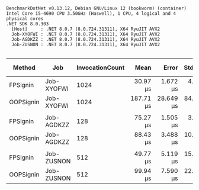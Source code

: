 ```

BenchmarkDotNet v0.13.12, Debian GNU/Linux 12 (bookworm) (container)
Intel Core i5-4690 CPU 3.50GHz (Haswell), 1 CPU, 4 logical and 4 physical cores
.NET SDK 8.0.303
  [Host]     : .NET 8.0.7 (8.0.724.31311), X64 RyuJIT AVX2
  Job-XYOFWI : .NET 8.0.7 (8.0.724.31311), X64 RyuJIT AVX2
  Job-AGDKZZ : .NET 8.0.7 (8.0.724.31311), X64 RyuJIT AVX2
  Job-ZUSNON : .NET 8.0.7 (8.0.724.31311), X64 RyuJIT AVX2


```
| Method    | Job        | InvocationCount | Mean      | Error     | StdDev    | Median    | Ratio | RatioSD | Gen0    | Gen1    | Gen2    | Allocated | Alloc Ratio |
|---------- |----------- |---------------- |----------:|----------:|----------:|----------:|------:|--------:|--------:|--------:|--------:|----------:|------------:|
| FPSignin  | Job-XYOFWI | 1024            |  30.97 μs |  1.672 μs |  4.576 μs |  28.81 μs |  1.00 |    0.00 |  1.9531 |       - |       - |   7.98 KB |        1.00 |
| OOPSignin | Job-XYOFWI | 1024            | 187.71 μs | 28.649 μs | 84.472 μs | 206.00 μs |  5.80 |    2.89 | 14.6484 | 13.6719 | 13.6719 | 915.67 KB |      114.77 |
|           |            |                 |           |           |           |           |       |         |         |         |         |           |             |
| FPSignin  | Job-AGDKZZ | 128             |  75.27 μs |  1.505 μs |  3.397 μs |  75.97 μs |  1.00 |    0.00 |       - |       - |       - |   7.99 KB |        1.00 |
| OOPSignin | Job-AGDKZZ | 128             |  88.43 μs |  3.488 μs | 10.119 μs |  88.96 μs |  1.14 |    0.12 |  7.8125 |  7.8125 |  7.8125 | 116.21 KB |       14.55 |
|           |            |                 |           |           |           |           |       |         |         |         |         |           |             |
| FPSignin  | Job-ZUSNON | 512             |  49.77 μs |  5.119 μs | 15.094 μs |  44.99 μs |  1.00 |    0.00 |  1.9531 |       - |       - |   7.98 KB |        1.00 |
| OOPSignin | Job-ZUSNON | 512             |  99.94 μs |  7.590 μs | 22.260 μs |  90.24 μs |  2.31 |    1.17 |  9.7656 |  9.7656 |  9.7656 | 461.68 KB |       57.85 |
